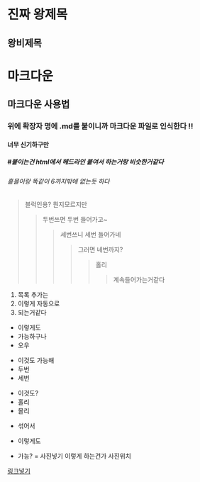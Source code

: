 진짜 왕제목
=

왕비제목
--

# 마크다운

## 마크다운 사용법

### 위에 확장자 명에 .md를 붙이니까 마크다운 파일로 인식한다 !!

#### 너무 신기하구만

##### #붙이는건 html에서 헤드라인 붙여서 하는거랑 비슷한거같다

###### 흩믈이랑 똑같이 6까지밖에 없는듯 하다
> 블럭인용? 뭔지모르지만
> > 두번쓰면 두번 들어가고~
> > > 세번쓰니 세번 들어가네
> > > > 그러면 네번까지?
> > > > > 홀리
> > > > > > 계속들어가는거같다


1. 목록 추가는
2. 이렇게 자동으로
3. 되는거같다

* 이렇게도
* 가능하구나
* 오우

+ 이것도 가능해
+ 두번
+ 세번

- 이것도?
- 홀리
- 몰리

* 섞어서
- 이렇게도
+ 가능?
=
사진넣기 이렇게 하는건가
사진위치



[링크넣기](https://github.com/kinest1997/Kindergarden/blob/main/Markdown.md#%EB%A7%88%ED%81%AC%EB%8B%A4%EC%9A%B4)
